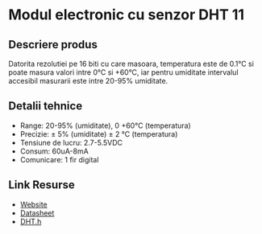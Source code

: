 # Modul electronic cu senzor DHT 11

## Descriere produs
Datorita rezolutiei pe 16 biti cu care masoara, temperatura este de  0.1°C  si poate masura valori intre 0°C si  +60°C, iar pentru umiditate intervalul accesibil masurarii este intre 20-95% umiditate.

## Detalii tehnice
- Range: 20-95% (umiditate), 0 +60°C (temperatura)
- Precizie: ± 5% (umiditate) ± 2 °C (temperatura)
- Tensiune de lucru: 2.7-5.5VDC
- Consum: 60uA-8mA
- Comunicare: 1 fir digital

## Link Resurse
- [Website](https://www.xab3.ro/produse/modul-electronic-cu-senzor-dht-11)
- [Datasheet](Datasheet%20DHT.pdf)
- [DHT.h](https://github.com/adafruit/DHT-sensor-library)
